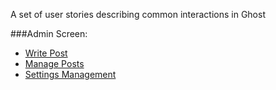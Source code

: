 A set of user stories describing common interactions in Ghost

###Admin Screen: 

* [Write Post](wiki/Write-Post)
* [Manage Posts](wiki/Manage-Posts)
* [Settings Management](Settings-Management)